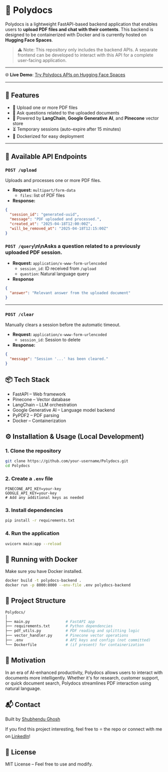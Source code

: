 # 📄 Polydocs

Polydocs is a lightweight FastAPI-based backend application that enables users to **upload PDF files and chat with their contents**. This backend is designed to be containerized with Docker and is currently hosted on **Hugging Face Spaces**.

> ⚠️ Note: This repository only includes the backend APIs. A separate frontend can be developed to interact with this API for a complete user-facing application.

---
🌐 **Live Demo**: [Try Polydocs APIs on Hugging Face Spaces](https://shubhendu-ghosh-polydocs.hf.space)

---

## 🚀 Features

- 📁 Upload one or more PDF files
- 💬 Ask questions related to the uploaded documents
- 🧠 Powered by **LangChain**, **Google Generative AI**, and **Pinecone** vector store
- ⏳ Temporary sessions (auto-expire after 15 minutes)
- 🐳 Dockerized for easy deployment

---

## 🧪 Available API Endpoints

### `POST /upload`
Uploads and processes one or more PDF files.

- **Request:** `multipart/form-data`
  - `files`: list of PDF files
- **Response:**
```json
{
  "session_id": "generated-uuid",
  "message": "PDF uploaded and processed.",
  "created_at": "2025-04-18T12:00:00Z",
  "will_be_removed_at": "2025-04-18T12:15:00Z"
}
```

### `POST /query`\n\nAsks a question related to a previously uploaded PDF session.

- **Request:** `application/x-www-form-urlencoded`
  - `session_id`: ID received from `/upload`
  - `question`: Natural language query
- **Response**

```json
{
  "answer": "Relevant answer from the uploaded document"
}
```

---

### `POST /clear`

Manually clears a session before the automatic timeout.

- **Request:** `application/x-www-form-urlencoded`
  - `session_id`: Session to delete
- **Response:**

```json
{
  "message": "Session '...' has been cleared."
}
```

## 📦 Tech Stack  
- FastAPI – Web framework  
- Pinecone – Vector database  
- LangChain – LLM orchestration  
- Google Generative AI – Language model backend  
- PyPDF2 – PDF parsing  
- Docker – Containerization  

## ⚙️ Installation & Usage (Local Development)  
### 1. Clone the repository  

```bash
git clone https://github.com/your-username/Polydocs.git
cd Polydocs
```

### 2. Create a `.env` file  

```env
PINECONE_API_KEY=your-key
GOOGLE_API_KEY=your-key
# Add any additional keys as needed
```

### 3. Install dependencies  

```bash
pip install -r requirements.txt
```

### 4. Run the application  

```bash
uvicorn main:app --reload
```

## 🐳 Running with Docker  
Make sure you have Docker installed.

```bash
docker build -t polydocs-backend .
docker run -p 8000:8000 --env-file .env polydocs-backend
```

## 📁 Project Structure  

```bash
Polydocs/
│
├── main.py                # FastAPI app
├── requirements.txt       # Python dependencies
├── pdf_utils.py           # PDF reading and splitting logic
├── vector_handler.py      # Pinecone vector operations
├── .env                   # API keys and configs (not committed)
└── Dockerfile             # (if present) for containerization
```

## 🧠 Motivation  
In an era of AI-enhanced productivity, Polydocs allows users to interact with documents more intelligently. Whether it's for research, customer support, or quick document search, Polydocs streamlines PDF interaction using natural language.

## 📬 Contact  
Built by [Shubhendu Ghosh](https://www.linkedin.com/in/shubhendu-ghosh-ds/)

If you find this project interesting, feel free to ⭐ the repo or connect with me on [LinkedIn](https://www.linkedin.com/in/shubhendu-ghosh-ds/)!


## 📝 License  
MIT License – Feel free to use and modify.


